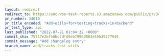 ```yaml
---
layout: redirect
redirect_to: https://a8c-woo-test-reports.s3.amazonaws.com/public/pr/34010/api/index.html
pr_number: 34010
pr_title_encoded: "Add+utils+for+testing+tracks+in+backend"
pr_test_type: api
last_published: "2022-07-21 01:04:32 +0000"
commit_sha: 75717e2bfb0bc2dfd9eb7990d503e59b39477945
commit_message: "Add changelog entry"
branch_name: add/tracks-test-utils
---
```

